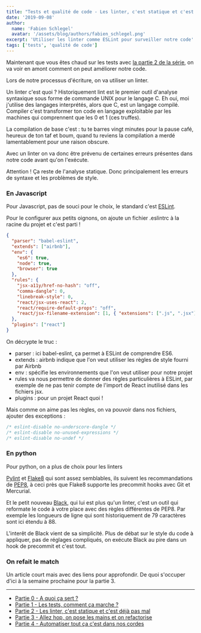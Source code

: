 ```yaml
---
title: "Tests et qualité de code - Les linter, c'est statique et c'est déjà pas mal"
date: '2019-09-08'
author:
  name: 'Fabien Schlegel'
  avatar: '/assets/blog/authors/fabien_schlegel.png'
excerpt: 'Utiliser les linter comme ESLint pour surveiller notre code'
tags: ['tests', 'qualité de code']
---
```


Maintenant que vous êtes chaud sur les tests avec [la partie 2 de la série](/tests-quality-ep1), on va voir en amont comment on peut améliorer notre code.

Lors de notre processus d'écriture, on va utiliser un linter.

Un linter c'est quoi ? Historiquement lint est le premier outil d'analyse syntaxique sous forme de commande UNIX pour le langage C. Eh oui, moi j'utilise des langages interprétés, alors que C, est un langage compilé. Compiler c'est transformer ton code en langage exploitable par les machines qui comprennent que les 0 et 1 (ces truffes).

La compilation de base c'est : tu te barres vingt minutes pour la pause café, heureux de ton taf et boum, quand tu reviens la compilation a merdé lamentablement pour une raison obscure.

Avec un linter on va donc être prévenu de certaines erreurs présentes dans notre code avant qu'on l'exécute.

Attention ! Ça reste de l'analyse statique. Donc principalement les erreurs de syntaxe et les problèmes de style.

### En Javascript

Pour Javascript, pas de souci pour le choix, le standard c'est [ESLint](https://eslint.org).

Pour le configurer aux petits oignons, on ajoute un fichier .eslintrc à la racine du projet et c'est parti !

```json
{
  "parser": "babel-eslint",
  "extends": ["airbnb"],
  "env": {
    "es6": true,
    "node": true,
    "browser": true
  },
  "rules": {
    "jsx-a11y/href-no-hash": "off",
    "comma-dangle": 0,
    "linebreak-style": 0,
    "react/jsx-uses-react": 2,
    "react/require-default-props": "off",
    "react/jsx-filename-extension": [1, { "extensions": [".js", ".jsx"] }]
  },
  "plugins": ["react"]
}
```

On décrypte le truc :

- parser : ici babel-eslint, ça permet à ESLint de comprendre ES6.
- extends : airbnb indique que l'on veut utiliser les règles de style fourni par Airbnb
- env : spécifie les environnements que l'on veut utiliser pour notre projet
- rules va nous permettre de donner des règles particulières à ESLint, par exemple de ne pas tenir compte de l'import de React inutilisé dans les fichiers jsx.
- plugins : pour un projet React quoi !

Mais comme on aime pas les règles, on va pouvoir dans nos fichiers, ajouter des exceptions :

```javascript
/* eslint-disable no-underscore-dangle */
/* eslint-disable no-unused-expressions */
/* eslint-disable no-undef */
```

### En python

Pour python, on a plus de choix pour les linters

[Pylint](https://www.pylint.org/) et [Flake8](http://flake8.pycqa.org/en/latest/index.html) qui sont assez semblables, ils suivent les recommandations de [PEP8](https://www.python.org/dev/peps/pep-0008/), à ceci près que Flake8 supporte les precommit hooks avec Git et Mercurial.

Et le petit nouveau [Black](https://black.readthedocs.io/en/stable/index.html), qui lui est plus qu'un linter, c'est un outil qui reformate le code à votre place avec des règles différentes de PEP8.
Par exemple les longueurs de ligne qui sont historiquement de 79 caractères sont ici étendu à 88.

L'interêt de Black vient de sa simplicité. Plus de débat sur le style du code à appliquer, pas de réglages compliqués, on exécute Black au pire dans un hook de precommit et c'est tout.

### On refait le match

Un article court mais avec des liens pour approfondir. De quoi s'occuper d'ici à la semaine prochaine pour la partie 3.

---

- [Partie 0 - A quoi ça sert ?](/tests-quality-ep0)
- [Partie 1 - Les tests, comment ça marche ?](/tests-quality-ep1)
- [Partie 2 - Les linter, c'est statique et c'est déjà pas mal](/tests-quality-ep2)
- [Partie 3 - Allez hop, on pose les mains et on refactorise](/tests-quality-ep3)
- [Partie 4 - Automatiser tout ça c'est dans nos cordes](/tests-quality-ep4)
